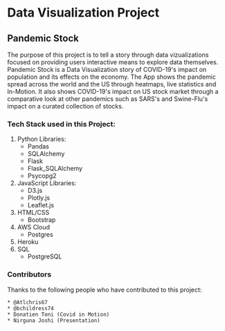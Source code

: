 # Data Visualization Project

## Pandemic Stock

The purpose of this project is to tell a story through data vizualizations focused on providing users interactive means to explore data themselves. Pandemic Stock is a Data Visualization story of COVID-19's impact on population and its effects on the economy. The App shows the pandemic spread across the world and the US through heatmaps, live statistics and In-Motion. It also shows COVID-19's impact on US stock market through a comparative look at other pandemics such as SARS's and Swine-Flu's impact on a curated collection of stocks.

### Tech Stack used in this Project:
  1. Python
       Libraries:
        * Pandas 
        * SQLAlchemy  
        * Flask
        * Flask_SQLAlchemy
        * Psycopg2
  2. JavaScript
       Libraries:
        * D3.js
        * Plotly.js
        * Leaflet.js
  3. HTML/CSS
        * Bootstrap
  5. AWS Cloud
        * Postgres
  6. Heroku
  7. SQL 
       * PostgreSQL
       
### Contributors

Thanks to the following people who have contributed to this project:
    
    * @Atlchris67
    * @bchildress74
    * Donatien Toni (Covid in Motion)
    * Nirguna Joshi (Presentation)
    
